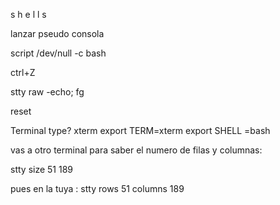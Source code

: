 s h e l l s

lanzar pseudo consola 

script /dev/null -c bash 

ctrl+Z

stty raw -echo; fg 

reset 

Terminal type? xterm 
export TERM=xterm
export SHELL =bash 




vas a otro terminal para saber el numero de filas y columnas: 

stty size 
51 189 


pues en la tuya : stty rows 51 columns 189 


